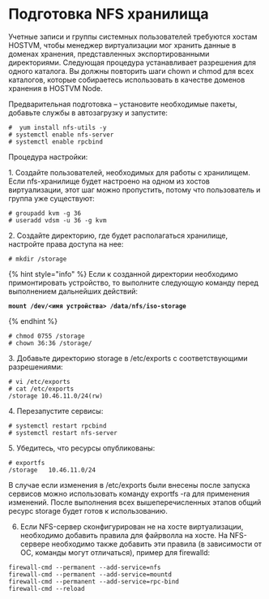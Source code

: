 # Подготовка NFS хранилища

Учетные записи и группы системных пользователей требуются хостам HOSTVM, чтобы менеджер виртуализации мог хранить данные в доменах хранения, представленных экспортированными директориями. Следующая процедура устанавливает разрешения для одного каталога. Вы должны повторить шаги chown и chmod для всех каталогов, которые собираетесь использовать в качестве доменов хранения в HOSTVM Node.

Предварительная подготовка – установите необходимые пакеты, добавьте службы в автозагрузку и запустите:

```
#  yum install nfs-utils -y
# systemctl enable nfs-server
# systemctl enable rpcbind
```

Процедура настройки:

1\.  Создайте пользователей, необходимых для работы с хранилищем. Если nfs-хранилище будет настроено на одном из хостов виртуализации, этот шаг можно пропустить, потому что пользователь и группа уже существуют:

```
# groupadd kvm -g 36
# useradd vdsm -u 36 -g kvm
```

2\.  Создайте директорию, где будет располагаться хранилище, настройте права доступа на нее:

```
# mkdir /storage
```

{% hint style="info" %}
Если к созданной директории необходимо примонтировать устройство, то выполните следующую команду перед выполнением дальнейших действий:

<pre><code><strong>mount /dev/&#x3C;имя устройства> /data/nfs/iso-storage
</strong></code></pre>
{% endhint %}

```
# chmod 0755 /storage
# chown 36:36 /storage/
```

3\.  Добавьте директорию storage в /etc/exports с соответствующими разрешениями:

```
# vi /etc/exports
# cat /etc/exports
/storage 10.46.11.0/24(rw)
```

4\.  Перезапустите сервисы:

```
# systemctl restart rpcbind
# systemctl restart nfs-server
```

5\.  Убедитесь, что ресурсы опубликованы:

```
# exportfs
/storage   10.46.11.0/24
```

В случае если изменения в /etc/exports были внесены после запуска сервисов можно использовать команду exportfs -ra для применения изменений. После выполнения всех вышеперечисленных этапов общий ресурс storage будет готов к использованию.

6. Если NFS-сервер сконфигурирован не на хосте виртуализации, необходимо добавить правила для файрволла на хосте. На NFS-сервере необходимо также добавить эти правила (в зависимости от ОС, команды могут отличаться), пример для firewalld:

```
firewall-cmd --permanent --add-service=nfs
firewall-cmd --permanent --add-service=mountd
firewall-cmd --permanent --add-service=rpc-bind
firewall-cmd --reload
```
